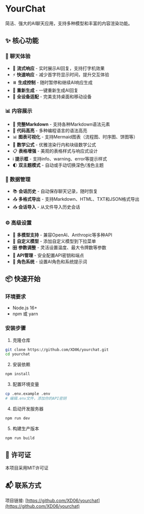 # YourChat

简洁、强大的AI聊天应用，支持多种模型和丰富的内容渲染功能。

<!-- 待添加应用截图 -->

## ✨ 核心功能

### 💬 聊天体验

- 🚀 **流式响应** - 实时展示AI回复，支持打字机效果
- ⚡ **快速响应** - 减少首字符显示时间，提升交互体验
- ⏸️ **生成控制** - 随时暂停和继续AI响应生成
- 🔄 **重新生成** - 一键重新生成AI回复
- 📱 **全设备适配** - 完美支持桌面和移动设备

### 📊 内容展示

- 📝 **完整Markdown** - 支持各种Markdown语法元素
- 🎨 **代码高亮** - 多种编程语言的语法高亮
- 📊 **图表可视化** - 支持Mermaid图表（流程图、时序图、饼图等）
- 🧮 **数学公式** - 优雅渲染行内和块级数学公式
- 📋 **表格增强** - 美观的表格样式与响应式设计
- ℹ️ **提示框** - 支持info、warning、error等提示样式
- 🌓 **双主题模式** - 自动或手动切换深色/浅色主题

### 💾 数据管理

- 📚 **会话历史** - 自动保存聊天记录，随时恢复
- 📤 **多格式导出** - 支持Markdown、HTML、TXT和JSON格式导出
- 📥 **会话导入** - 从文件导入历史会话

### ⚙️ 高级设置

- 🔌 **多模型支持** - 兼容OpenAI、Anthropic等多种API
- 🧩 **自定义模型** - 添加自定义模型到下拉菜单
- 🎛️ **参数调整** - 灵活设置温度、最大令牌数等参数
- 🔑 **API管理** - 安全配置API密钥和端点
- 👤 **角色系统** - 设置AI角色和系统提示词

## 📦 快速开始

### 环境要求

- Node.js 16+
- npm 或 yarn

### 安装步骤

1. 克隆仓库
```bash
git clone https://github.com/XD06/yourchat.git
cd yourchat
```

2. 安装依赖
```bash
npm install
```

3. 配置环境变量
```bash
cp .env.example .env
# 编辑.env文件，添加你的API密钥
```

4. 启动开发服务器
```bash
npm run dev
```

5. 构建生产版本
```bash
npm run build
```

## 📄 许可证

本项目采用MIT许可证

## 📬 联系方式

项目链接: [https://github.com/XD06/yourchat](https://github.com/XD06/yourchat)


